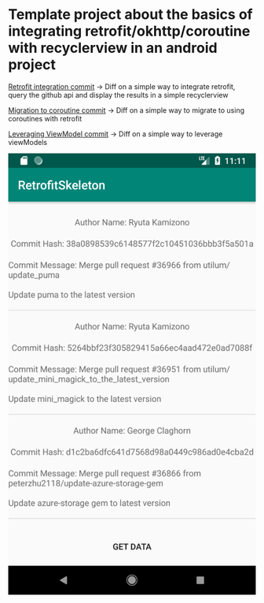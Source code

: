 # Template project about the basics of integrating retrofit/okhttp/coroutine with recyclerview in an android project

[Retrofit integration commit](https://github.com/fab327/Android_Tutorial_References/commit/de96357762d6a431eaf4c05f1458bbacc75273b8#diff-5f5761ef9a1345866316f4efdcfd9404) -> Diff on a simple way to integrate retrofit, query the github api and display the results in a simple recyclerview

[Migration to coroutine commit](https://github.com/fab327/Android_Tutorial_References/commit/90ffbe8039ddbdb3fa457ec465784ae3b4a82838#diff-5f5761ef9a1345866316f4efdcfd9404) -> Diff on a simple way to migrate to using coroutines with retrofit

[Leveraging ViewModel commit](https://github.com/fab327/Android_Tutorial_References/commit/4d7890825281d45c65af78c97cd5314870805913#diff-5f5761ef9a1345866316f4efdcfd9404) -> Diff on a simple way to leverage viewModels

![Preview](/27_RetrofitSkeleton/Preview.png)
